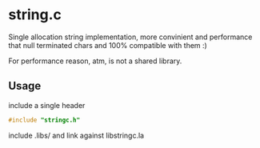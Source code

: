 # string.c

Single allocation string implementation, more convinient and performance
that null terminated chars and 100% compatible with them :)

For performance reason, atm, is not a shared library.

## Usage

include a single header

```c
#include "stringc.h"
```

include .libs/ and link against libstringc.la
